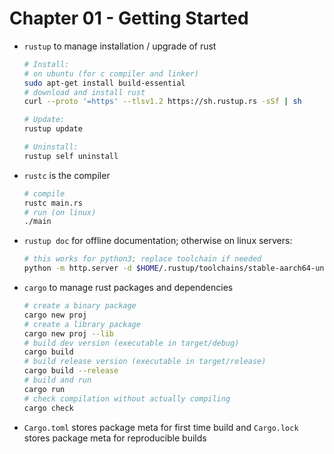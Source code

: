 # Chapter 01 - Getting Started

- `rustup` to manage installation / upgrade of rust

    ```sh
    # Install:
    # on ubuntu (for c compiler and linker)
    sudo apt-get install build-essential
    # download and install rust
    curl --proto '=https' --tlsv1.2 https://sh.rustup.rs -sSf | sh

    # Update:
    rustup update

    # Uninstall:
    rustup self uninstall
    ```

- `rustc` is the compiler

    ```sh
    # compile
    rustc main.rs
    # run (on linux)
    ./main
    ```

- `rustup doc` for offline documentation; otherwise on linux servers:
    
    ```sh
    # this works for python3; replace toolchain if needed
    python -m http.server -d $HOME/.rustup/toolchains/stable-aarch64-unknown-linux-gnu/share/doc/rust/html
    ```

- `cargo` to manage rust packages and dependencies

    ```sh
    # create a binary package
    cargo new proj
    # create a library package
    cargo new proj --lib
    # build dev version (executable in target/debug)
    cargo build
    # build release version (executable in target/release)
    cargo build --release
    # build and run
    cargo run
    # check compilation without actually compiling
    cargo check
    ```

- `Cargo.toml` stores package meta for first time build and `Cargo.lock` stores package meta for reproducible builds
